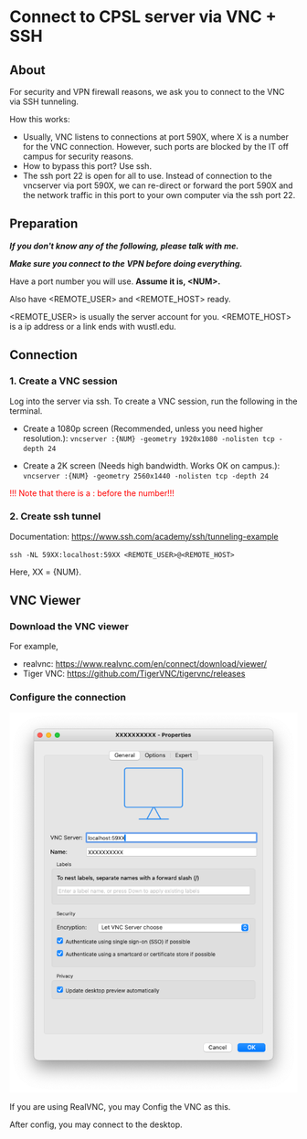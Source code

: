# Connect to CPSL server via VNC + SSH
## About
For security and VPN firewall reasons, we ask you to connect to the VNC via SSH tunneling.

How this works: 
* Usually, VNC listens to connections at port 590X, where X is a number for the VNC connection. However, such ports are blocked by the IT off campus for security reasons.
* How to bypass this port? Use ssh. 
* The ssh port 22 is open for all to use. Instead of connection to the vncserver via port 590X, we can re-direct or forward the port 590X and the network traffic in this port to your own computer via the ssh port 22.


## Preparation
***If you don't know any of the following, please talk with me.***

***Make sure you connect to the VPN before doing everything.***

Have a port number you will use. 
**Assume it is, \<NUM\>.**

Also have \<REMOTE_USER\> and \<REMOTE_HOST\> ready.

\<REMOTE_USER\> is usually the server account for you.
\<REMOTE_HOST\> is a ip address or a link ends with wustl.edu.

## Connection
### 1. Create a VNC session
Log into the server via ssh. To create a VNC session, run the following in the terminal.

* Create a 1080p screen (Recommended, unless you need higher resolution.):
`vncserver :{NUM} -geometry 1920x1080 -nolisten tcp -depth 24`

* Create a 2K screen (Needs high bandwidth. Works OK on campus.):
`vncserver :{NUM} -geometry 2560x1440 -nolisten tcp -depth 24`


<font color="red"> !!! Note that there is a : before the number!!! </font>

### 2. Create ssh tunnel
Documentation: https://www.ssh.com/academy/ssh/tunneling-example

`ssh -NL 59XX:localhost:59XX <REMOTE_USER>@<REMOTE_HOST>`

Here, XX = {NUM}.

## VNC Viewer
### Download the VNC viewer
For example, 
* realvnc: https://www.realvnc.com/en/connect/download/viewer/
* Tiger VNC: https://github.com/TigerVNC/tigervnc/releases

### Configure the connection
![Alt text](figs/vnc_properties_demo.png?raw=true)

If you are using RealVNC, you may Config the VNC as this.

After config, you may connect to the desktop.